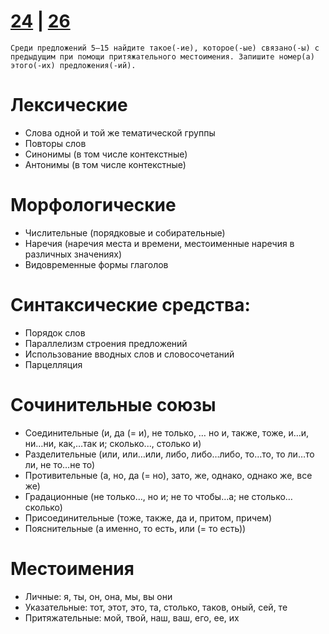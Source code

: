 # [24](https://github.com/sch1432/sch1432/blob/main/rus/ege/24.md) | [26](https://github.com/sch1432/sch1432/blob/main/rus/ege/26.md)

```
Среди предложений 5–15 найдите такое(-ие), которое(-ые) связано(-ы) с предыдущим при помощи притяжательного местоимения. Запишите номер(а) этого(-их) предложения(-ий).
```

# Лексические 
- Слова одной и той же тематической группы 
- Повторы слов 
- Синонимы (в том числе контекстные) 
- Антонимы (в том числе контекстные)

# Морфологические 
- Числительные (порядковые и собирательные) 
- Наречия (наречия места и времени, местоименные наречия в различных значениях) 
- Видовременные формы глаголов 

# Синтаксические средства:
- Порядок слов 
- Параллелизм строения предложений 
- Использование вводных слов и словосочетаний 
- Парцелляция 

# Сочинительные союзы 
- Соединительные (и, да (= и), не только, … но и, также, тоже, и…и, ни…ни, как,…так и; сколько..., столько и) 
- Разделительные (или, или…или, либо, либо…либо, то…то, то ли…то ли, не то…не то) 
- Противительные (а, но, да (= но), зато, же, однако, однако же, все же) 
- Градационные (не только…, но и; не то чтобы…а; не столько…сколько) 
- Присоединительные (тоже, также, да и, притом, причем) 
- Пояснительные (а именно, то есть, или (= то есть)) 

# Местоимения
- Личные: я, ты, он, она, мы, вы они
- Указательные: тот, этот, это, та, столько, таков, оный, сей, те
- Притяжательные: мой, твой, наш, ваш, его, ее, их

